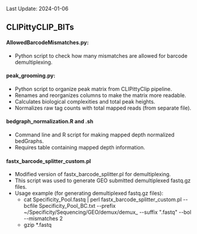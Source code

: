 Last Update: 2024-01-06

## CLIPittyCLIP_BITs
    
#### AllowedBarcodeMismatches.py:
  - Python script to check how many mismatches are allowed for barcode demultiplexing.

#### peak_grooming.py:
  - Python script to organize peak matrix from CLIPittyClip pipeline.
  - Renames and reorganizes columns to make the matrix more readable.
  - Calculates biological complexities and total peak heights.
  - Normalizes raw tag counts with total mapped reads (from separate file).

#### bedgraph_normalization.R and .sh
  - Command line and R script for making mapped depth normalized bedGraphs.
  - Requires table containing mapped depth information.
    
#### fastx_barcode_splitter_custom.pl
  - Modified version of fastx_barcode_splitter.pl for demultiplexing.
  - This script was used to generate GEO submitted demultiplexed fastq.gz files.
  - Usage example (for generating demultiplexed fastq.gz files):
      - cat Specificity_Pool.fastq | perl fastx_barcode_splitter_custom.pl --bcfile Specificity_Pool_BC.txt --prefix ~/Specificity/Sequencing/GEO/demux/demux_ --suffix ".fastq" --bol --mismatches 2
      - gzip *.fastq


